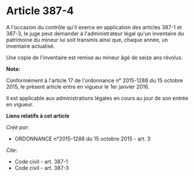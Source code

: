 # Article 387-4

A l'occasion du contrôle qu'il exerce en application des articles 387-1 et 387-3, le juge peut demander à l'administrateur
légal qu'un inventaire du patrimoine du mineur lui soit transmis ainsi que, chaque année, un inventaire actualisé.

Une copie de l'inventaire est remise au mineur âgé de seize ans révolus.

**Nota:**

Conformément à l'article 17 de l'ordonnance n° 2015-1288 du 15 octobre 2015, le présent article entre en vigueur le 1er
janvier 2016.

Il est applicable aux administrations légales en cours au jour de son entrée en vigueur.

**Liens relatifs à cet article**

_Créé par_:

  - ORDONNANCE n°2015-1288 du 15 octobre 2015 - art. 3

_Cite_:

  - Code civil - art. 387-1
  - Code civil - art. 387-3
